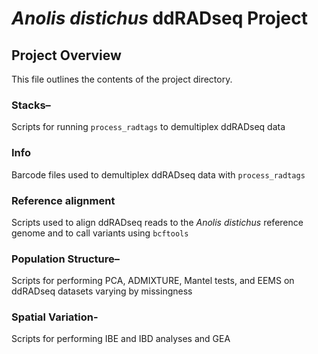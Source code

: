 # ***Anolis distichus*** ddRADseq Project

## Project Overview

This file outlines the contents of the project directory.


### Stacks–

Scripts for running `process_radtags` to demultiplex ddRADseq data

### Info

Barcode files used to demultiplex ddRADseq data with `process_radtags`

### Reference alignment

Scripts used to align ddRADseq reads to the *Anolis distichus* reference genome and to call variants using `bcftools`

### Population Structure–

Scripts for performing PCA, ADMIXTURE, Mantel tests, and EEMS on ddRADseq datasets varying by missingness

### Spatial Variation-

Scripts for performing IBE and IBD analyses and GEA

